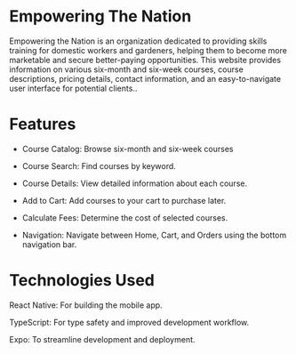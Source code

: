 # Empowering The Nation
Empowering the Nation is an organization dedicated to providing skills training for domestic workers and gardeners, helping them to become more marketable and secure       better-paying opportunities. This website provides information on various six-month and six-week courses, course descriptions, pricing details, contact information,        and an easy-to-navigate user interface for potential clients..

# Features
- Course Catalog: Browse six-month and six-week courses
- Course Search: Find courses by keyword.

- Course Details: View detailed information about each course.

- Add to Cart: Add courses to your cart to purchase later.

- Calculate Fees: Determine the cost of selected courses.

- Navigation: Navigate between Home, Cart, and Orders using the bottom navigation bar.
     

# Technologies Used
React Native: For building the mobile app.

TypeScript: For type safety and improved development workflow.

Expo: To streamline development and deployment.
